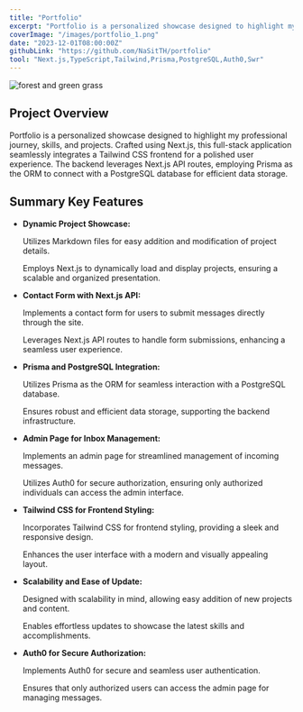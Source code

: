 ```yaml
---
title: "Portfolio"
excerpt: "Portfolio is a personalized showcase designed to highlight my professional journey, skills, and projects. Crafted using Next.js, this full-stack application seamlessly integrates a Tailwind CSS frontend for a polished user experience. The backend leverages Next.js API routes, employing Prisma as the ORM to connect with a PostgreSQL database for efficient data storage."
coverImage: "/images/portfolio_1.png"
date: "2023-12-01T08:00:00Z"
githubLink: "https://github.com/NaSitTH/portfolio"
tool: "Next.js,TypeScript,Tailwind,Prisma,PostgreSQL,Auth0,Swr"
---
```


![forest and green grass](/images/portfolio_1.png)

## Project Overview

Portfolio is a personalized showcase designed to highlight my professional journey, skills, and projects. Crafted using Next.js, this full-stack application seamlessly integrates a Tailwind CSS frontend for a polished user experience. The backend leverages Next.js API routes, employing Prisma as the ORM to connect with a PostgreSQL database for efficient data storage.

## Summary Key Features

- **Dynamic Project Showcase:**

  Utilizes Markdown files for easy addition and modification of project details.

  Employs Next.js to dynamically load and display projects, ensuring a scalable and organized presentation.

- **Contact Form with Next.js API:**

  Implements a contact form for users to submit messages directly through the site.

  Leverages Next.js API routes to handle form submissions, enhancing a seamless user experience.

- **Prisma and PostgreSQL Integration:**

  Utilizes Prisma as the ORM for seamless interaction with a PostgreSQL database.

  Ensures robust and efficient data storage, supporting the backend infrastructure.

- **Admin Page for Inbox Management:**

  Implements an admin page for streamlined management of incoming messages.

  Utilizes Auth0 for secure authorization, ensuring only authorized individuals can access the admin interface.

- **Tailwind CSS for Frontend Styling:**

  Incorporates Tailwind CSS for frontend styling, providing a sleek and responsive design.

  Enhances the user interface with a modern and visually appealing layout.

- **Scalability and Ease of Update:**

  Designed with scalability in mind, allowing easy addition of new projects and content.

  Enables effortless updates to showcase the latest skills and accomplishments.

- **Auth0 for Secure Authorization:**

  Implements Auth0 for secure and seamless user authentication.

  Ensures that only authorized users can access the admin page for managing messages.
